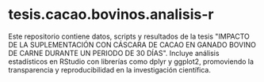 # tesis.cacao.bovinos.analisis-r
Este repositorio contiene datos, scripts y resultados de la tesis "IMPACTO DE LA SUPLEMENTACIÓN CON CÁSCARA DE CACAO EN GANADO BOVINO DE CARNE DURANTE UN PERIODO DE 30 DÍAS". Incluye análisis estadísticos en RStudio con librerías como dplyr y ggplot2, promoviendo la transparencia y reproducibilidad en la investigación científica.
